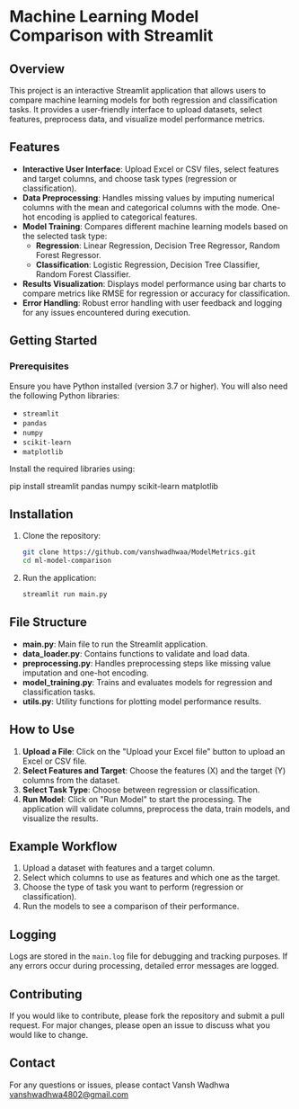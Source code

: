 # Machine Learning Model Comparison with Streamlit

## Overview

This project is an interactive Streamlit application that allows users to compare machine learning models for both regression and classification tasks. It provides a user-friendly interface to upload datasets, select features, preprocess data, and visualize model performance metrics.

## Features

- **Interactive User Interface**: Upload Excel or CSV files, select features and target columns, and choose task types (regression or classification).
- **Data Preprocessing**: Handles missing values by imputing numerical columns with the mean and categorical columns with the mode. One-hot encoding is applied to categorical features.
- **Model Training**: Compares different machine learning models based on the selected task type:
  - **Regression**: Linear Regression, Decision Tree Regressor, Random Forest Regressor.
  - **Classification**: Logistic Regression, Decision Tree Classifier, Random Forest Classifier.
- **Results Visualization**: Displays model performance using bar charts to compare metrics like RMSE for regression or accuracy for classification.
- **Error Handling**: Robust error handling with user feedback and logging for any issues encountered during execution.

## Getting Started

### Prerequisites

Ensure you have Python installed (version 3.7 or higher). You will also need the following Python libraries:

- `streamlit`
- `pandas`
- `numpy`
- `scikit-learn`
- `matplotlib`

Install the required libraries using:


pip install streamlit pandas numpy scikit-learn matplotlib

## Installation

1. Clone the repository:
    ```bash
    git clone https://github.com/vanshwadhwaa/ModelMetrics.git
    cd ml-model-comparison
    ```

2. Run the application:
    ```bash
    streamlit run main.py
    ```

## File Structure

- **main.py**: Main file to run the Streamlit application.
- **data_loader.py**: Contains functions to validate and load data.
- **preprocessing.py**: Handles preprocessing steps like missing value imputation and one-hot encoding.
- **model_training.py**: Trains and evaluates models for regression and classification tasks.
- **utils.py**: Utility functions for plotting model performance results.

## How to Use

1. **Upload a File**: Click on the "Upload your Excel file" button to upload an Excel or CSV file.
2. **Select Features and Target**: Choose the features (X) and the target (Y) columns from the dataset.
3. **Select Task Type**: Choose between regression or classification.
4. **Run Model**: Click on "Run Model" to start the processing. The application will validate columns, preprocess the data, train models, and visualize the results.

## Example Workflow

1. Upload a dataset with features and a target column.
2. Select which columns to use as features and which one as the target.
3. Choose the type of task you want to perform (regression or classification).
4. Run the models to see a comparison of their performance.

## Logging

Logs are stored in the `main.log` file for debugging and tracking purposes. If any errors occur during processing, detailed error messages are logged.

## Contributing

If you would like to contribute, please fork the repository and submit a pull request. For major changes, please open an issue to discuss what you would like to change.



## Contact

For any questions or issues, please contact
Vansh Wadhwa 
vanshwadhwa4802@gmail.com

```bash
